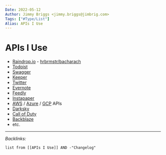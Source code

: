 ```yaml
---
Date: 2022-05-12
Author: Jimmy Briggs <jimmy.briggs@jimbrig.com>
Tags: ["#Type/List"]
Alias: APIs I Use
---
```


# APIs I Use
- [Raindrop.io](https://raindrop.io/) - [hrbrmstr/bacharach](https://github.com/hrbrmstr/bacharach)
- [Todoist]()
- [Swagger]()
- [Keeper]()
- [Twitter]()
- [Evernote]()
- [Feedly]()
- [Instapaper]()
- [AWS]() / [Azure]() / [GCP]() APIs
- [Darksky]()
- [Call of Duty]()
- [Backblaze]()
- etc.


***

*Backlinks:*

```dataview
list from [[APIs I Use]] AND -"Changelog"
```